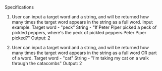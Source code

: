 Specifications
1. User can input a target word and a string, and will be returned how many times the target word appears in the string as a full word.
Input example:
  Target word - "peck"
  String - "If Peter Piper picked a peck of pickled peppers, where's the peck of pickled peppers Peter Piper picked?"
Output: 2

2. User can input a target word and a string, and will be returned how many times the target word appears in the string as a full word OR part of a word.
  Target word - "cat"
  String - "I'm taking my cat on a walk through the catacombs"
Output: 2
